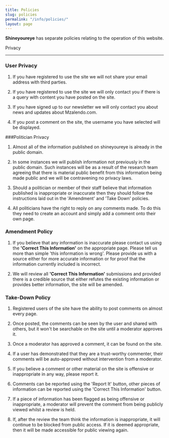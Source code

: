 ```yaml
---
title: Policies
slug: policies
permalink: "/info/policies/"
layout: page
---
```


**Shineyoureye** has separate policies relating to the operation of this website.

Privacy

------------------

### User Privacy

1. If you have registered to use the site we will not share your email address with third parties.

2. If you have registered to use the site we will only contact you if there is a query with content you have posted on the site.

3. If you have signed up to our newsletter we will only contact you about news and updates about Mzalendo.com.

4. If you post a comment on the site, the username you have selected will be displayed.

###Politician Privacy

1. Almost all of the information published on shineyoureye is already in the public domain.

2. In some instances we will publish information not previously in the public domain. Such instances will be as a result of the research team agreeing that there is material public benefit from this information being made public and we will be contravening no privacy laws.

3. Should a politician or member of their staff believe that information published is inappropriate or inaccurate then they should follow the instructions laid out in the 'Amendment' and 'Take Down' policies.

4. All politicians have the right to reply on any comments made. To do this they need to create an account and simply add a comment onto their own page.

### Amendment Policy

1. If you believe that any information is inaccurate please contact us using the **'Correct This Information'** on the appropriate page. Please tell us more than simple 'this information is wrong'. Please provide us with a source either for more accurate information or for proof that the information currently included is incorrect.

2. We will review all **'Correct This Information'** submissions and provided there is a credible source that either refutes the existing information or provides better information, the site will be amended.

### Take-Down Policy

1. Registered users of the site have the ability to post comments on almost every page.

2. Once posted, the comments can be seen by the user and shared with others, but it won't be searchable on the site until a moderator approves it.

3. Once a moderator has approved a comment, it can be found on the site.

4. If a user has demonstrated that they are a trust-worthy commenter, their comments will be auto-approved without intervention from a moderator.

5. If you believe a comment or other material on the site is offensive or inappropriate in any way, please report it.

6. Comments can be reported using the 'Report It' button, other pieces of information can be reported using the 'Correct This Information' button.

7. If a piece of information has been flagged as being offensive or inappropriate, a moderator will prevent the comment from being publicly viewed whilst a review is held.

8. If, after the review the team think the information is inappropriate, it will continue to be blocked from public access. If it is deemed appropriate, then it will be made accessible for public viewing again.
